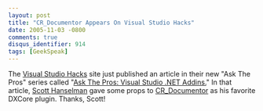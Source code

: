 ```yaml
---
layout: post
title: "CR_Documentor Appears On Visual Studio Hacks"
date: 2005-11-03 -0800
comments: true
disqus_identifier: 914
tags: [GeekSpeak]
---
```

The [Visual Studio Hacks](http://www.visualstudiohacks.com/) site just
published an article in their new "Ask The Pros" series called "[Ask The
Pros: Visual Studio .NET
Addins.](http://www.visualstudiohacks.com/atpAddins)" In that article,
[Scott Hanselman](http://www.hanselman.com/blog/) gave some props to
[CR\_Documentor](/archive/2004/11/15/cr_documentor---the-documentor-plug-in-for-dxcore.aspx)
as his favorite DXCore plugin. Thanks, Scott!
